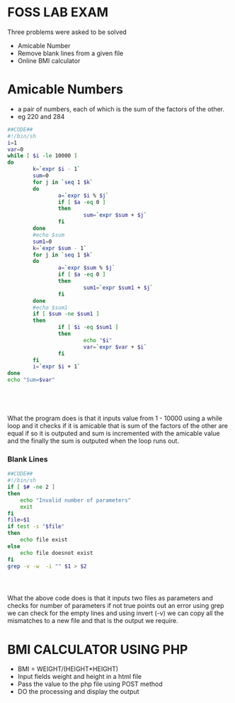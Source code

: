 
# FOSS LAB EXAM

Three problems were asked to be solved 

  - Amicable Number
  - Remove blank lines from a given file
  - Online BMI calculator

# Amicable Numbers

  - a pair of numbers, each of which is the sum of the factors of the other.
  - eg 220 and 284
  
```sh
##CODE##
#!/bin/sh
i=1
var=0
while [ $i -le 10000 ]
do
        k=`expr $i - 1`
        sum=0
        for j in `seq 1 $k`
        do
                a=`expr $i % $j`
                if [ $a -eq 0 ]
                then
                        sum=`expr $sum + $j`
                fi
        done
        #echo $sum 
        sum1=0
        k=`expr $sum - 1`
        for j in `seq 1 $k`
        do
                a=`expr $sum % $j`
                if [ $a -eq 0 ]
                then
                        sum1=`expr $sum1 + $j`
                fi
        done
        #echo $sum1
        if [ $sum -ne $sum1 ]
        then
                if [ $i -eq $sum1 ]
                then 
                        echo "$i"
                        var=`expr $var + $i`
                fi
        fi
        i=`expr $i + 1`
done
echo "Sum=$var"






```
What the program does is that it inputs value from 1 - 10000 using a while loop and it checks if it is amicable that is sum of the factors of the other are equal if so it is outputed and sum is incremented with the amicable value and the finally the sum is outputed when the loop runs out.











### Blank Lines

```sh
##CODE##
#!/bin/sh
if [ $# -ne 2 ]
then
	echo "Invalid number of parameters"
	exit
fi
file=$1
if test -s "$file"
then
	echo file exist
else
	echo file doesnot exist
fi
grep -v -w  -i "" $1 > $2





```

What the above code does is that it inputs two files as parameters and checks for number of parameters if not true points out an error using grep we can check for the empty lines and using invert (-v) we can copy all the mismatches to a new file and that is the output we require.

# BMI CALCULATOR USING PHP

- BMI = WEIGHT/(HEIGHT*HEIGHT)
- Input fields weight and height in a html file
- Pass the  value to the php file using POST method
- DO the processing and display the output
